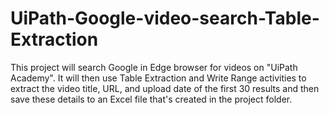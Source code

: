 # UiPath-Google-video-search-Table-Extraction
This project will search Google in Edge browser for videos on "UiPath Academy". It will then use Table Extraction and Write Range activities to extract the video title, URL, and upload date of the first 30 results and then save these details to an Excel file that's created in the project folder.
